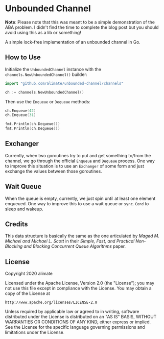 # Unbounded Channel
**Note**: Please note that this was meant to be a simple demonstration of the ABA problem. I didn't find the time to complete the blog post but you should avoid using this as a lib or something!

A simple lock-free implementation of an unbounded channel in Go.

## How to Use
Initialize the `UnboundedChannel` instance with the `channels.NewUnboundedChannel()` builder:
```go
import "github.com/alimate/unbounded-channel/channels"

ch := channels.NewUnboundedChannel()
```
Then use the `Enqueue` or `Dequeue` methods:
```go
ch.Enqueue(42)
ch.Enqueue(31)

fmt.Println(ch.Dequeue())
fmt.Println(ch.Dequeue())
```

## Exchanger
Currently, when two goroutines try to put and get something to/from the channel, we go through the official `Enqueue` and
`Dequeue` process. One way to improve this situation is to use an `Exchanger` of some form and just exchange the values
between those goroutines.

## Wait Queue
When the queue is empty, currently, we just spin until at least one element enqueued. One way to improve this to use a 
wait queue or `sync.Cond` to sleep and wakeup.

## Credits
This data structure is basically the same as the one articulated by *Maged M. Michael and Michael L. Scott* in their
*Simple, Fast, and Practical Non-Blocking and Blocking Concurrent Queue Algorithms* paper.

## License
Copyright 2020 alimate

Licensed under the Apache License, Version 2.0 (the "License");
you may not use this file except in compliance with the License.
You may obtain a copy of the License at

    http://www.apache.org/licenses/LICENSE-2.0

Unless required by applicable law or agreed to in writing, software
distributed under the License is distributed on an "AS IS" BASIS,
WITHOUT WARRANTIES OR CONDITIONS OF ANY KIND, either express or implied.
See the License for the specific language governing permissions and
limitations under the License.
